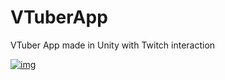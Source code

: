 # VTuberApp
VTuber App made in Unity with Twitch interaction

[![img](http://img.youtube.com/vi/3b3JAV22rc0/0.jpg)](http://www.youtube.com/watch?v=3b3JAV22rc0 "VTuber App")

